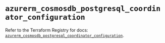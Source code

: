 # `azurerm_cosmosdb_postgresql_coordinator_configuration`

Refer to the Terraform Registry for docs: [`azurerm_cosmosdb_postgresql_coordinator_configuration`](https://registry.terraform.io/providers/hashicorp/azurerm/3.92.0/docs/resources/cosmosdb_postgresql_coordinator_configuration).
